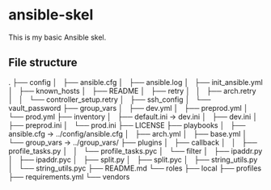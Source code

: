 # ansible-skel
This is my basic Ansible skel.


## File structure

.
├── config
│   ├── ansible.cfg
│   ├── ansible.log
│   ├── init_ansible.yml
│   ├── known_hosts
│   ├── README
│   ├── retry
│   │   ├── arch.retry
│   │   └── controller_setup.retry
│   ├── ssh_config
│   └── vault_password
├── group_vars
│   ├── dev.yml
│   ├── preprod.yml
│   └── prod.yml
├── inventory
│   ├── default.ini -> dev.ini
│   ├── dev.ini
│   ├── preprod.ini
│   └── prod.ini
├── LICENSE
├── playbooks
│   ├── ansible.cfg -> ../config/ansible.cfg
│   ├── arch.yml
│   ├── base.yml
│   └── group_vars -> ../group_vars/
├── plugins
│   ├── callback
│   │   ├── profile_tasks.py
│   │   └── profile_tasks.pyc
│   └── filter
│       ├── ipaddr.py
│       ├── ipaddr.pyc
│       ├── split.py
│       ├── split.pyc
│       ├── string_utils.py
│       └── string_utils.pyc
├── README.md
└── roles
    ├── local
    ├── profiles
    ├── requirements.yml
    └── vendors

